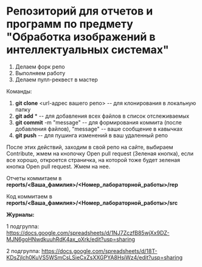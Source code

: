 # Репозиторий для отчетов и программ по предмету "Обработка изображений в интеллектуальных системах"

1. Делаем форк репо
1. Выполняем работу
1. Делаем пулл-реквест в мастер

Команды:
1. **git clone** <url-адрес вашего репо> -- для клонирования в локальную папку
1. **git add** * -- для добавления всех файлов в список отслеживаемых
1. **git commit** -m "message" -- для формирования коммита (после добавления файлов), "message" -- ваше сообщение в кавычках
1. **git push** -- для пушинга изменений в ваш удаленный репо

После этих действий, заходим в свой репо на сайте, выбираем Contribute, жмем на кнопочку Open pull request (Зеленая кнопка), если все хорошо, откроется страничка, на которой тоже будет зеленая кнопка Open pull request. Жмем на нее.

Отчеты коммитаем в **reports/<Ваша_фамилия>/<Номер_лабораторной_работы>/rep**

Код коммитаем в **reports/<Ваша_фамилия>/<Номер_лабораторной_работы>/src**

**Журналы:**

1 подгруппа: https://docs.google.com/spreadsheets/d/1NJ7ZczfB85wjXx9DZ-MJN6goHNwdkuuhRdK4ax_oXrk/edit?usp=sharing

2 подгруппа: https://docs.google.com/spreadsheets/d/18T-KDsZjlch0KuVS5WSmCsLSieCxZsXXGPYA8HsiWz4/edit?usp=sharing
